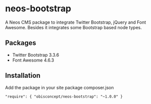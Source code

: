 # neos-bootstrap
A Neos CMS package to integrate Twitter Bootstrap, jQuery and Font Awesome.
Besides it integrates some Bootstrap based node types.

## Packages
- Twitter Bootstrap 3.3.6
- Font Awesome 4.6.3

## Installation
Add the package in your site package composer.json

`"require": {
     "obisconcept/neos-bootstrap": "~1.0.0"
 }`
